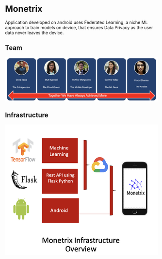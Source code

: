 # Monetrix

Application developed on android uses Federated Learning, a niche ML approach to train models on device, that ensures Data Privacy as the user data never leaves the device.

## Team
![team](./images/team.png)

## Infrastructure
![infrastructure](./images/infrastructure.png)
